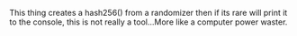 This thing creates a hash256() from a randomizer then if its rare will print it to the console, this is not really a tool...More like a computer power waster.